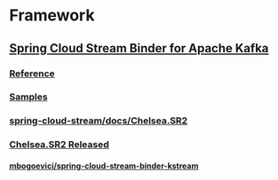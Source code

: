 # Framework

## [Spring Cloud Stream Binder for Apache Kafka](https://github.com/spring-cloud/spring-cloud-stream-binder-kafka)
### [Reference](https://docs.spring.io/spring-cloud-stream/docs/Brooklyn.RELEASE/reference/html/_apache_kafka_binder.html)
### [Samples](https://github.com/spring-cloud/spring-cloud-stream-samples)

### [spring-cloud-stream/docs/Chelsea.SR2](https://docs.spring.io/spring-cloud-stream/docs/Chelsea.SR2/reference/htmlsingle/index.html#_apache_kafka_binder_overview)
### [Chelsea.SR2 Released](https://spring.io/blog/2017/05/17/spring-cloud-stream-chelsea-sr2-released)

#### [mbogoevici/spring-cloud-stream-binder-kstream](https://github.com/mbogoevici/spring-cloud-stream-binder-kstream)
